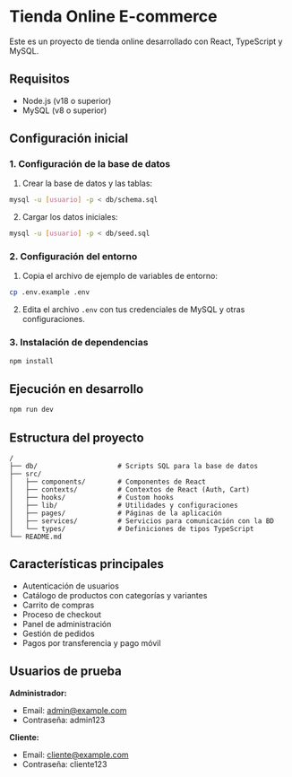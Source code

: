 
# Tienda Online E-commerce

Este es un proyecto de tienda online desarrollado con React, TypeScript y MySQL.

## Requisitos

- Node.js (v18 o superior)
- MySQL (v8 o superior)

## Configuración inicial

### 1. Configuración de la base de datos

1. Crear la base de datos y las tablas:

```bash
mysql -u [usuario] -p < db/schema.sql
```

2. Cargar los datos iniciales:

```bash
mysql -u [usuario] -p < db/seed.sql
```

### 2. Configuración del entorno

1. Copia el archivo de ejemplo de variables de entorno:

```bash
cp .env.example .env
```

2. Edita el archivo `.env` con tus credenciales de MySQL y otras configuraciones.

### 3. Instalación de dependencias

```bash
npm install
```

## Ejecución en desarrollo

```bash
npm run dev
```

## Estructura del proyecto

```
/
├── db/                    # Scripts SQL para la base de datos
├── src/
│   ├── components/        # Componentes de React
│   ├── contexts/          # Contextos de React (Auth, Cart)
│   ├── hooks/             # Custom hooks
│   ├── lib/               # Utilidades y configuraciones
│   ├── pages/             # Páginas de la aplicación
│   ├── services/          # Servicios para comunicación con la BD
│   └── types/             # Definiciones de tipos TypeScript
└── README.md
```

## Características principales

- Autenticación de usuarios
- Catálogo de productos con categorías y variantes
- Carrito de compras
- Proceso de checkout
- Panel de administración
- Gestión de pedidos
- Pagos por transferencia y pago móvil

## Usuarios de prueba

**Administrador:**
- Email: admin@example.com
- Contraseña: admin123

**Cliente:**
- Email: cliente@example.com
- Contraseña: cliente123
